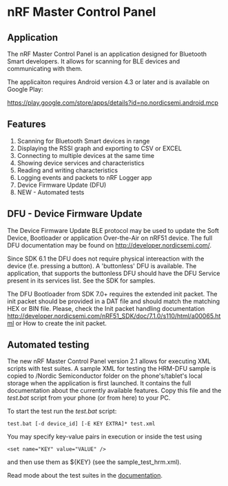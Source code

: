 # nRF Master Control Panel

## Application

The nRF Master Control Panel is an application designed for Bluetooth Smart developers. It allows for scanning for BLE devices and communicating with them.

The applicaiton requires Android version 4.3 or later and is available on Google Play:

https://play.google.com/store/apps/details?id=no.nordicsemi.android.mcp

## Features

1. Scanning for Bluetooth Smart devices in range
2. Displaying the RSSI graph and exporting to CSV or EXCEL
3. Connecting to multiple devices at the same time
4. Showing device services and characteristics
5. Reading and writing characteristics
6. Logging events and packets to nRF Logger app
7. Device Firmware Update (DFU)
8. NEW - Automated tests

## DFU - Device Firmware Update

The Device Firmware Update BLE protocol may be used to update the Soft Device, Bootloader or application Over-the-Air on nRF51 device. The full DFU documentation may be found on http://developer.nordicsemi.com/.

Since SDK 6.1 the DFU does not require physical intereaction with the device (f.e. pressing a button). A 'buttonless' DFU is available. The application, that supports the buttonless DFU should have the DFU Service present in its services list. See the SDK for samples.

The DFU Bootloader from SDK 7.0+ requires the extended init packet. The init packet should be provided in a DAT file and should match the matching HEX or BIN file. Please, check the Init packet handling documentation http://developer.nordicsemi.com/nRF51_SDK/doc/7.1.0/s110/html/a00065.html or How to create the init packet.

## Automated testing

The new nRF Master Control Panel version 2.1 allows for executing XML scripts with test suites. A sample XML for testing the HRM-DFU sample is copied to /Nordic Semiconductor folder on the phone's/tablet's local storage when the application is first launched. It contains the full documentation about the currently available features. Copy this file and the *test.bat* script from your phone (or from here) to your PC.

To start the test run the *test.bat* script:

    test.bat [-d device_id] [-E KEY EXTRA]* test.xml

You may specify key-value pairs in execution or inside the test using 

    <set name="KEY" value="VALUE" />
    
and then use them as ${KEY} (see the sample_test_hrm.xml).

Read mode about the test suites in the [documentation](documentation/README.mk).
